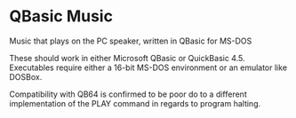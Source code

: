 # QBasic Music
Music that plays on the PC speaker, written in QBasic for MS-DOS

These should work in either Microsoft QBasic or QuickBasic 4.5. Executables require either a 16-bit MS-DOS environment or an emulator like DOSBox.

Compatibility with QB64 is confirmed to be poor do to a different implementation of the PLAY command in regards to program halting.